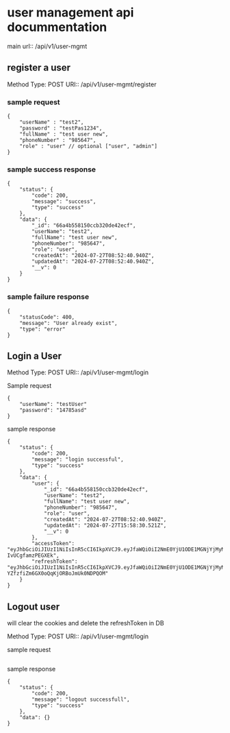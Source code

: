 # user management api docummentation

main urI:: /api/v1/user-mgmt

## register a user
Method Type: POST
URI:: /api/v1/user-mgmt/register

### sample request
```
{
    "userName" : "test2",
    "password" : "testPas1234",
    "fullName" : "test user new",
    "phoneNumber" : "985647",
    "role" : "user" // optional ["user", "admin"]
}
```
### sample success response
```
{
    "status": {
        "code": 200,
        "message": "success",
        "type": "success"
    },
    "data": {
        "_id": "66a4b558150ccb320de42ecf",
        "userName": "test2",
        "fullName": "test user new",
        "phoneNumber": "985647",
        "role": "user",
        "createdAt": "2024-07-27T08:52:40.940Z",
        "updatedAt": "2024-07-27T08:52:40.940Z",
        "__v": 0
    }
}
```

### sample failure response
```
{
    "statusCode": 400,
    "message": "User already exist",
    "type": "error"
}
```


## Login a User

Method Type: POST
URI:: /api/v1/user-mgmt/login

Sample request
```
{
    "userName": "testUser"
    "password": "14785asd"
}
```

sample response
```
{
    "status": {
        "code": 200,
        "message": "login successful",
        "type": "success"
    },
    "data": {
        "user": {
            "_id": "66a4b558150ccb320de42ecf",
            "userName": "test2",
            "fullName": "test user new",
            "phoneNumber": "985647",
            "role": "user",
            "createdAt": "2024-07-27T08:52:40.940Z",
            "updatedAt": "2024-07-27T15:58:30.521Z",
            "__v": 0
        },
        "accessToken": "eyJhbGciOiJIUzI1NiIsInR5cCI6IkpXVCJ9.eyJfaWQiOiI2NmE0YjU1ODE1MGNjYjMyMGRlNDJlY2YiLCJ1c2VyTmFtZSI6InRlc3QyIiwicm9sZSI6InVzZXIiLCJpYXQiOjE3MjIwOTU5MTAsImV4cCI6MTcyMjE4MjMxMH0.meWyHaoz3ZAwo0vIm6mivLW4Jpv-IvUCgfamzPEGXEk",
        "refreshToken": "eyJhbGciOiJIUzI1NiIsInR5cCI6IkpXVCJ9.eyJfaWQiOiI2NmE0YjU1ODE1MGNjYjMyMGRlNDJlY2YiLCJpYXQiOjE3MjIwOTU5MTAsImV4cCI6MTcyMjk1OTkxMH0.tkZHl7aHKO-YZfzfiZm6GX0oQqKjORBoJmUk0NDPQOM"
    }
}
```


## Logout user
will clear the cookies and delete the refreshToken in DB

Method Type: POST
URI:: /api/v1/user-mgmt/login

sample request
```
```

sample response
```
{
    "status": {
        "code": 200,
        "message": "logout successfull",
        "type": "success"
    },
    "data": {}
}
```